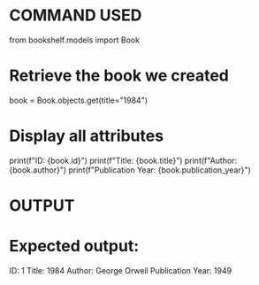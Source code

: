# COMMAND USED 
from bookshelf.models import Book

# Retrieve the book we created
book = Book.objects.get(title="1984")

# Display all attributes
print(f"ID: {book.id}")
print(f"Title: {book.title}")
print(f"Author: {book.author}")
print(f"Publication Year: {book.publication_year}")

# OUTPUT 
# Expected output:
ID: 1
Title: 1984
Author: George Orwell
Publication Year: 1949